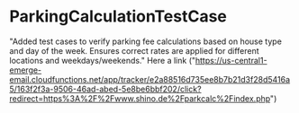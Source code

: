 # ParkingCalculationTestCase
"Added test cases to verify parking fee calculations based on house type and day of the week. Ensures correct rates are applied for different locations and weekdays/weekends."
Here a link ("https://us-central1-emerge-email.cloudfunctions.net/app/tracker/e2a88516d735ee8b7b21d3f28d5416a5/163f2f3a-9506-46ad-abed-5e8be6bbf202/click?redirect=https%3A%2F%2Fwww.shino.de%2Fparkcalc%2Findex.php")
